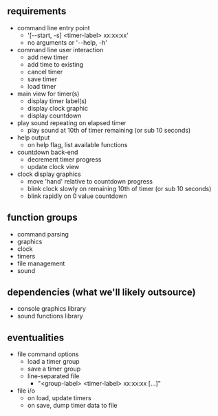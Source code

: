 ## requirements
- command line entry point
  - '[--start, -s] \<timer-label\> xx:xx:xx'
  - no arguments or '--help, -h'
- command line user interaction
  - add new timer
  - add time to existing
  - cancel timer
  - save timer
  - load timer
- main view for timer(s)
  - display timer label(s)
  - display clock graphic
  - display countdown
- play sound repeating on elapsed timer
  - play sound at 10th of timer remaining (or sub 10 seconds)
- help output
  - on help flag, list available functions
- countdown back-end
  - decrement timer progress
  - update clock view
- clock display graphics
  - move 'hand' relative to countdown progress
  - blink clock slowly on remaining 10th of timer (or sub 10 seconds)
  - blink rapidly on 0 value countdown
  
## function groups
- command parsing
- graphics
- clock
- timers
- file management
- sound

## dependencies (what we'll likely outsource)
- console graphics library
- sound functions library

## eventualities
- file command options
  - load a timer group
  - save a timer group
  - line-separated file
    - "\<group-label\> \<timer-label\> xx:xx:xx [...]"
- file i/o
  - on load, update timers
  - on save, dump timer data to file
